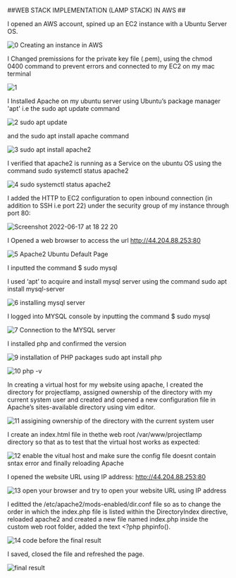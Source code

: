 
##WEB STACK IMPLEMENTATION (LAMP STACK) IN AWS ##

I opened an AWS account, spined up an EC2 instance  with a Ubuntu Server OS.

![0  Creating an instance in AWS](https://user-images.githubusercontent.com/79456052/174342319-50ddc7a4-a53c-4391-a527-9406cc7998ee.png)

I Changed premissions for the private key file (.pem), using the chmod 0400 command to prevent errors and connected to my EC2 on my mac terminal

 ![1](https://user-images.githubusercontent.com/79456052/174344978-88ad52a8-be59-42d8-8127-7ba374b5929c.png)
  
I Installed  Apache on my ubuntu server using Ubuntu’s package manager 'apt' i.e the sudo apt update command 
  
![2  sudo apt update](https://user-images.githubusercontent.com/79456052/174345551-17268c17-bcf3-499b-a5d9-a6aedcb3f414.png)
  
 and the sudo apt install apache command

  ![3  sudo apt install apache2](https://user-images.githubusercontent.com/79456052/174346236-cd109a41-56f5-4686-be6e-f4b953882740.png)
  
 I verified that apache2 is running as a Service on the ubuntu OS using the command sudo systemctl status apache2
  
  ![4  sudo systemctl status apache2](https://user-images.githubusercontent.com/79456052/174347258-c807d72e-69e2-4a08-b164-bcee2dd06b2b.png)

  I added  the HTTP to EC2 configuration to open inbound connection (in addition to SSH i.e port 22) under the security group of my instance through port 80:
  
  ![Screenshot 2022-06-17 at 18 22 20](https://user-images.githubusercontent.com/79456052/174348716-b2b24153-828a-45d9-be44-2a7b9939340b.png)
  
  I Opened a web browser to access the  url http://44.204.88.253:80
  
![5  Apache2 Ubuntu Default Page](https://user-images.githubusercontent.com/79456052/174350015-56eb7fc8-e98a-49cf-a122-eac5957c22f2.png)
  
 I inputted the command $ sudo mysql
  
I used ‘apt’ to acquire and install mysql server using the command  sudo apt install mysql-server

  
![6  installing mysql server](https://user-images.githubusercontent.com/79456052/174351102-48d3d7e4-5ac3-48ec-bf5b-9583a7f736e2.png)
  
  
I logged into MYSQL console by inputting the command $ sudo mysql

  
![7  Connection to the MYSQL server](https://user-images.githubusercontent.com/79456052/174352991-08dc38c8-9399-4886-b85d-692db6fc3bf9.png)
  
 I installed php and confirmed the version
  
  
  ![9  installation of PHP packages sudo apt install php](https://user-images.githubusercontent.com/79456052/174354551-525dfff1-1e32-4c50-98e1-c9ce9aabd256.png)
  
![10  php -v](https://user-images.githubusercontent.com/79456052/174354561-d8db640d-63e4-461b-86ae-4995d5c5d097.png)
  
  
  In creating a virtual host for my website using apache, I created the directory for projectlamp, assigned ownership of the directory with my current system user and created and opened a new configuration file in Apache’s sites-available directory using vim editor. 
  
  ![11  assigining ownership of the directory with the current system user](https://user-images.githubusercontent.com/79456052/174355394-69306d4d-2470-40fb-973b-fcacb30489c0.png)
  
  I create an index.html file in thethe web root /var/www/projectlamp directory so that as to test that the virtual host works as expected:  
  
  ![12 enable the vitual host and make sure the config file doesnt contain sntax error and finally reloading Apache](https://user-images.githubusercontent.com/79456052/174355618-f3d70afa-d87a-42d8-8f44-1f18837793b3.png)
  
  
 I opened the  website URL using IP address: http://44.204.88.253:80
  
  
 ![13  open your browser and try to open your website URL using IP address](https://user-images.githubusercontent.com/79456052/174355732-fa21c9e0-aec6-4c56-8158-96637a75eff4.png)
  
 I editted the /etc/apache2/mods-enabled/dir.conf file so as to  change the order in which the index.php file is listed within the DirectoryIndex directive, reloaded apache2 and created a new file named index.php inside the custom web root folder, added the text  <?php
phpinfo(). 
 

![14  code before the final result](https://user-images.githubusercontent.com/79456052/174355747-ad343219-4d93-4af8-a728-02aa69af8608.png)
  
  I saved,  closed the file and  refreshed the page.

![final result](https://user-images.githubusercontent.com/79456052/174355776-607119d0-10ca-464e-b813-71ff7cc47737.png)  
  
  
  
  
  
  
  
  
  
  
  
  
  
  
  
  
